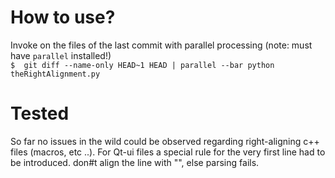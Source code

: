  # How to use?
 
 Invoke on the files of the last commit with parallel processing (note: must have `parallel` installed!)  
 `$  git diff --name-only HEAD~1 HEAD | parallel --bar python theRightAlignment.py`

# Tested
So far no issues in the wild could be observed regarding right-aligning c++ files (macros, etc ..).
For Qt-ui files a special rule for the very first line had to be introduced. don#t align the line with "<?xml version="1.0" encoding="UTF-8"?>", else parsing fails.
